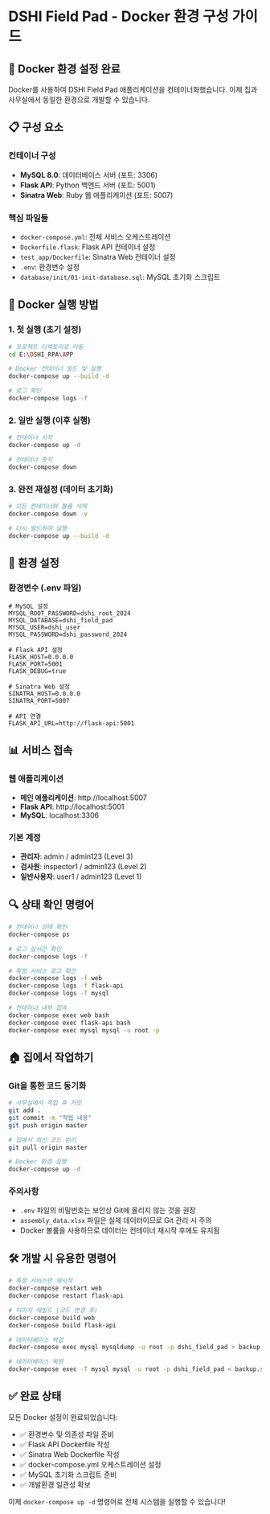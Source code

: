 # DSHI Field Pad - Docker 환경 구성 가이드

## 🐳 Docker 환경 설정 완료

Docker를 사용하여 DSHI Field Pad 애플리케이션을 컨테이너화했습니다. 이제 집과 사무실에서 동일한 환경으로 개발할 수 있습니다.

## 📋 구성 요소

### 컨테이너 구성
- **MySQL 8.0**: 데이터베이스 서버 (포트: 3306)
- **Flask API**: Python 백엔드 서버 (포트: 5001)  
- **Sinatra Web**: Ruby 웹 애플리케이션 (포트: 5007)

### 핵심 파일들
- `docker-compose.yml`: 전체 서비스 오케스트레이션
- `Dockerfile.flask`: Flask API 컨테이너 설정
- `test_app/Dockerfile`: Sinatra Web 컨테이너 설정
- `.env`: 환경변수 설정
- `database/init/01-init-database.sql`: MySQL 초기화 스크립트

## 🚀 Docker 실행 방법

### 1. 첫 실행 (초기 설정)
```bash
# 프로젝트 디렉토리로 이동
cd E:\DSHI_RPA\APP

# Docker 컨테이너 빌드 및 실행
docker-compose up --build -d

# 로그 확인
docker-compose logs -f
```

### 2. 일반 실행 (이후 실행)
```bash
# 컨테이너 시작
docker-compose up -d

# 컨테이너 중지
docker-compose down
```

### 3. 완전 재설정 (데이터 초기화)
```bash
# 모든 컨테이너와 볼륨 삭제
docker-compose down -v

# 다시 빌드하여 실행
docker-compose up --build -d
```

## 🔧 환경 설정

### 환경변수 (.env 파일)
```env
# MySQL 설정
MYSQL_ROOT_PASSWORD=dshi_root_2024
MYSQL_DATABASE=dshi_field_pad
MYSQL_USER=dshi_user
MYSQL_PASSWORD=dshi_password_2024

# Flask API 설정
FLASK_HOST=0.0.0.0
FLASK_PORT=5001
FLASK_DEBUG=true

# Sinatra Web 설정
SINATRA_HOST=0.0.0.0
SINATRA_PORT=5007

# API 연결
FLASK_API_URL=http://flask-api:5001
```

## 📊 서비스 접속

### 웹 애플리케이션
- **메인 애플리케이션**: http://localhost:5007
- **Flask API**: http://localhost:5001
- **MySQL**: localhost:3306

### 기본 계정
- **관리자**: admin / admin123 (Level 3)
- **검사원**: inspector1 / admin123 (Level 2)
- **일반사용자**: user1 / admin123 (Level 1)

## 🔍 상태 확인 명령어

```bash
# 컨테이너 상태 확인
docker-compose ps

# 로그 실시간 확인
docker-compose logs -f

# 특정 서비스 로그 확인
docker-compose logs -f web
docker-compose logs -f flask-api
docker-compose logs -f mysql

# 컨테이너 내부 접속
docker-compose exec web bash
docker-compose exec flask-api bash
docker-compose exec mysql mysql -u root -p
```

## 🏠 집에서 작업하기

### Git을 통한 코드 동기화
```bash
# 사무실에서 작업 후 커밋
git add .
git commit -m "작업 내용"
git push origin master

# 집에서 최신 코드 받기
git pull origin master

# Docker 환경 실행
docker-compose up -d
```

### 주의사항
- `.env` 파일의 비밀번호는 보안상 Git에 올리지 않는 것을 권장
- `assembly_data.xlsx` 파일은 실제 데이터이므로 Git 관리 시 주의
- Docker 볼륨을 사용하므로 데이터는 컨테이너 재시작 후에도 유지됨

## 🛠️ 개발 시 유용한 명령어

```bash
# 특정 서비스만 재시작
docker-compose restart web
docker-compose restart flask-api

# 이미지 재빌드 (코드 변경 후)
docker-compose build web
docker-compose build flask-api

# 데이터베이스 백업
docker-compose exec mysql mysqldump -u root -p dshi_field_pad > backup.sql

# 데이터베이스 복원
docker-compose exec -T mysql mysql -u root -p dshi_field_pad < backup.sql
```

## ✅ 완료 상태

모든 Docker 설정이 완료되었습니다:
- ✅ 환경변수 및 의존성 파일 준비
- ✅ Flask API Dockerfile 작성
- ✅ Sinatra Web Dockerfile 작성  
- ✅ docker-compose.yml 오케스트레이션 설정
- ✅ MySQL 초기화 스크립트 준비
- ✅ 개발환경 일관성 확보

이제 `docker-compose up -d` 명령어로 전체 시스템을 실행할 수 있습니다!